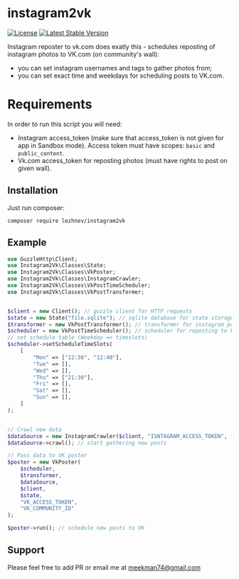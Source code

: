 # instagram2vk

[![License](https://poser.pugx.org/lezhnev/instagram2vk/license)](https://packagist.org/packages/lezhnev/instagram2vk)
[![Latest Stable Version](https://poser.pugx.org/lezhnev/instagram2vk/v/stable)](https://packagist.org/packages/lezhnev/instagram2vk)


Instagram reposter to vk.com does exatly this - schedules reposting of instagram photos to VK.com (on community's wall):

- you can set instagram usernames and tags to gather photos from;
- you can set exact time and weekdays for scheduling posts to VK.com.


Requirements
============
In order to run this script you will need:

- Instagram access_token (make sure that access_token is not given for app in Sandbox mode). Access token must have scopes: `basic` and `public_content`.
- Vk.com access_token for reposting photos (must have rights to post on given wall).

## Installation
Just run composer:

```
composer require lezhnev/instagram2vk
```

## Example

```php
use GuzzleHttp\Client;
use Instagram2Vk\Classes\State;
use Instagram2Vk\Classes\VkPoster;
use Instagram2Vk\Classes\InstagramCrawler;
use Instagram2Vk\Classes\VkPostTimeScheduler;
use Instagram2Vk\Classes\VkPostTransformer;


$client = new Client(); // guzzle client for HTTP requests
$state = new State("file.sqlite"); // sqlite database for state storage
$transformer = new VkPostTransformer(); // transformer for instagram posts
$scheduler = new VkPostTimeScheduler(); // scheduler for reposting to VK.com
// set schedule table (Weekday => timeslots)
$scheduler->setScheduleTimeSlots(
    [
        "Mon" => ["12:30", "12:40"],
        "Tue" => [],
        "Wed" => [],
        "Thu" => ["21:30"],
        "Fri" => [],
        "Sat" => [],
        "Sun" => [],
    ]
);


// Crawl new data
$dataSource = new InstagramCrawler($client, "ISNTAGRAM_ACCESS_TOKEN", ["tag1", "moscow", "russia"],["username1", "applemusic"]);
$dataSource->crawl(); // start gathering new posts

// Pass data to VK poster
$poster = new VkPoster(
    $scheduler,
    $transformer,
    $dataSource,
    $client,
    $state,
    "VK_ACCESS_TOKEN",
    "VK_COMMUNITY_ID"
);

$poster->run(); // schedule new posts to VK
```


## Support

Please feel free to add PR or email me at meekman74@gmail.com

